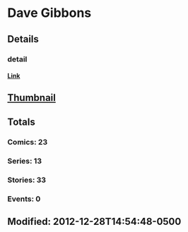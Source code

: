 # Dave  Gibbons 
## Details
### detail
#### [Link](http://marvel.com/comics/creators/293/dave_gibbons?utm_campaign=apiRef&utm_source=225578a89fc76f3d20fbffda5d17a88d)
## [Thumbnail](http://i.annihil.us/u/prod/marvel/i/mg/b/40/image_not_available.jpg)
## Totals
### Comics: 23
### Series: 13
### Stories: 33
### Events: 0
## Modified: 2012-12-28T14:54:48-0500